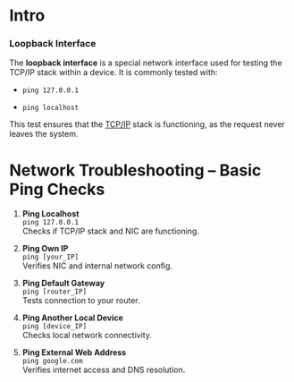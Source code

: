 # Intro

### Loopback Interface

The **loopback interface** is a special network interface used for testing the TCP/IP stack within a device. It is commonly tested with:

- `ping 127.0.0.1`

- `ping localhost`

This test ensures that the [TCP/IP](TCP-IP%20Stack.md) stack is functioning, as the request never leaves the system.


# Network Troubleshooting – Basic Ping Checks

1. **Ping Localhost**  
    `ping 127.0.0.1`  
    Checks if TCP/IP stack and NIC are functioning.
    
2. **Ping Own IP**  
    `ping [your_IP]`  
    Verifies NIC and internal network config.
    
3. **Ping Default Gateway**  
    `ping [router_IP]`  
    Tests connection to your router.
    
4. **Ping Another Local Device**  
    `ping [device_IP]`  
    Checks local network connectivity.
    
5. **Ping External Web Address**  
    `ping google.com`  
    Verifies internet access and DNS resolution.

